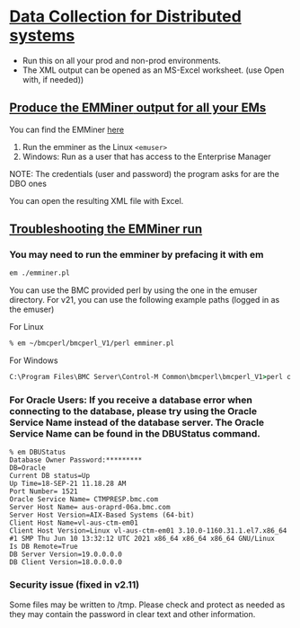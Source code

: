 # [Data Collection for Distributed systems]()

- Run this on all your prod and non-prod environments.
- The XML output can be opened as an MS-Excel worksheet. (use Open with, if needed))

## [Produce the **EMMiner** output for all your EMs]()

You can find the EMMiner [here](emminer.pl)

1. Run the emminer as the Linux `<emuser>`
1. Windows: Run as a user that has access to the Enterprise Manager

NOTE: The credentials (user and password) the program asks for are the DBO ones

You can open the resulting XML file with Excel.

## [Troubleshooting the EMMiner run]()

### You may need to run the emminer by prefacing it with em

```bash
em ./emminer.pl
```

You can use the BMC provided perl by using the one in the emuser directory. For v21, you can use the following example paths (logged in as the emuser)

For Linux

```bash
% em ~/bmcperl/bmcperl_V1/perl emminer.pl
```

For Windows

```cmd
C:\Program Files\BMC Server\Control-M Common\bmcperl\bmcperl_V1>perl c:\Users\dcompane1\Documents\emminer2.08.pl
```

### For Oracle Users: If you receive a database error when connecting to the database, please try using the Oracle Service Name instead of  the database server. The Oracle Service Name can be found in the DBUStatus command.

```vim
% em DBUStatus
Database Owner Password:*********
DB=Oracle
Current DB status=Up
Up Time=18-SEP-21 11.18.28 AM
Port Number= 1521
Oracle Service Name= CTMPRESP.bmc.com
Server Host Name= aus-oraprd-06a.bmc.com
Server Host Version=AIX-Based Systems (64-bit)
Client Host Name=vl-aus-ctm-em01
Client Host Version=Linux vl-aus-ctm-em01 3.10.0-1160.31.1.el7.x86_64 #1 SMP Thu Jun 10 13:32:12 UTC 2021 x86_64 x86_64 x86_64 GNU/Linux
Is DB Remote=True
DB Server Version=19.0.0.0.0
DB Client Version=18.0.0.0.0
```

### Security issue (fixed in v2.11)

Some files may be written to /tmp. Please check and protect as needed as they may contain the password in clear text and other information.
